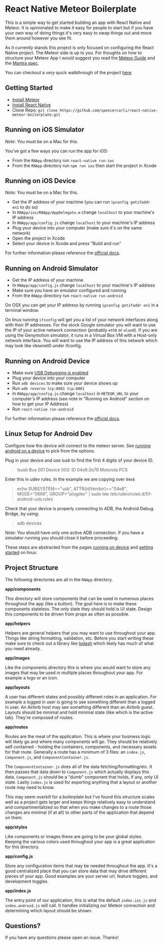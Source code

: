 # React Native Meteor Boilerplate

This is a simple way to get started building an app with React Native and Meteor. It is opinionated to make it easy for people to start but if you have your own way of doing things it's very easy to swap things out and move them around however you see fit.

As it currently stands this project is only focused on configuring the React Native project. The Meteor side is up to you. For thoughts on how to structure your Meteor App I would suggest you read the [Meteor Guide](http://guide.meteor.com/) and the [Mantra spec](http://mantrajs.com/).

You can checkout a _very_ quick walkthrough of the project [here](https://www.youtube.com/watch?v=vM4axvopnJc).

## Getting Started

- [Install Meteor](https://www.meteor.com/install)
- [Install React Native](https://facebook.github.io/react-native/docs/getting-started.html#content)
- Clone Repo: `git clone https://github.com/spencercarli/react-native-meteor-boilerplate.git`

## Running on iOS Simulator

_Note_: You must be on a Mac for this.

You've got a few ways you can run the app for iOS:

- From the `RNApp` directory run `react-native run-ios`
- From the `RNApp` directory run `npm run ios` then start the project in Xcode

## Running on iOS Device

_Note_: You must be on a Mac for this.

- Get the IP address of your machine (you can run `ipconfig getifaddr en1` to do so)
- In `RNApp/ios/RNApp/AppDelegate.m` change `localhost` to your machine's IP address
- In `RNApp/app/config.js` change `localhost` to your machine's IP address
- Plug your device into your computer (make sure it's on the same network)
- Open the project in Xcode
- Select your device in Xcode and press "Build and run"

For further information please reference the [official docs](https://facebook.github.io/react-native/docs/running-on-device-ios.html#content).

## Running on Android Simulator

- Get the IP address of your machine
- In `RNApp/app/config.js` change `localhost` to your machine's IP address
- Make sure you have an emulator configured and running.
- From the `RNApp` directory run `react-native run-android`

On OSX you can get your IP address by running `ipconfig getifaddr en1` in a terminal window.

On linux running `ifconfig` will get you a list of your network interfaces along with their IP addresses. For the stock Google simulator you will want to use the IP of your active network connection (probably `eth0` or `wlan0`). If you are using the Genymotion simulator, it runs in a Virtual Box VM with a Host-only network interface. You will want to use the IP address of this network which may look like vboxnet0 under ifconfig.

## Running on Android Device

- Make sure [USB Debugging is enabled](https://facebook.github.io/react-native/docs/running-on-device-android.html#prerequisite-usb-debugging)
- Plug your device into your computer
- Run `adb devices` to make sure your device shows up
- Run `adb reverse tcp:8081 tcp:8081`
- In `RNApp/app/config.js` change `localhost` in `METEOR_URL` to your computer's IP address (see note in "Running on Android" section on how to get your IP Address)
- Run `react-native run-android`

For further information please reference the [official docs](https://facebook.github.io/react-native/docs/running-on-device-android.html#content).

## Linux Setup for Android Dev

Configure how the device will connect to the meteor server. See [running android on a device](https://facebook.github.io/react-native/docs/running-on-device-android.html) to pick from the options.

Plug in your device and use _lusb_ to find the first 4 digits of  your device ID.
> lsusb
Bus 001 Device 003: ID 04e8:2e76 Motorola PCS

Enter this in udev rules. In the example we are copying over `04e8`
> echo SUBSYSTEM=="usb", ATTR{idVendor}=="04e8", MODE="0666", GROUP="plugdev" | sudo tee /etc/udev/rules.d/51-android-usb.rules

Check that your device is properly connecting to ADB, the Android Debug Bridge, by using:
> adb devices

_Note:_ You should have only one active ADB connection. If you have a simulator running you should close it before proceeding.

These steps are abstracted from the pages [running on device](https://facebook.github.io/react-native/docs/running-on-device-android.html) and [getting started](https://facebook.github.io/react-native/docs/getting-started-linux.html#setting-up-an-android-device) on linux.

## Project Structure

The following directories are all in the `RNApp` directory.

**app/components**

This directory will store components that can be used in numerous places throughout the app (like a button). The goal here is to make these components stateless. The only state they should hold is UI state. Design this components to be driven from props as often as possible.

**app/helpers**

Helpers are general helpers that you may want to use throughout your app. Things like string formatting, validation, etc. Before you start writing these make sure to check out a library like [lodash](https://lodash.com/) which likely has much of what you need already.

**app/images**

Like the components directory this is where you would want to store any images that may be used in multiple places throughout your app. For example a logo or an icon.

**app/layouts**

A user has different states and possibly different roles in an application. For example a logged in user is going to see something different than a logged in user. An Airbnb host may see something different than an Airbnb guest. Layouts should be minimal and hold minimal state (like which is the active tab). They're composed of routes.

**app/routes**

Routes are the meat of the application. This is where your business logic will likely go and where many components will go. They should be relatively self contained - holding the containers, components, and necessary assets for that route. Generally a route has a minimum of 3 files: an `index.js`, `Component.js`, and `ComponentContainer.js`.

The `ComponentContainer.js` does all of the data fetching/formatting/etc. It then passes that data down to `Component.js` which actually displays this data. `Component.js` should be a "dumb" component that holds, if any, only UI state. Lastly `index.js` is used for exporting anything that a layout or another route may need to know.

This may seem overkill for a boilerplate but I've found this structure scales well as a project gets larger and keeps things relatively easy to understand and compartmentalized so that when you make changes to a route those changes are minimal (if at all) to other parts of the application that depend on them.

**app/styles**

Like components or images these are going to be your global styles. Keeping the various colors used throughout your app is a great application for this directory.

**app/config.js**

Store any configuration items that may be needed throughout the app. It's a good centralized place that you can store data that may drive different pieces of your app. Good examples are your server url, feature toggles, and development toggles.

**app/index.js**

The entry point of our application, this is what the default `index.ios.js` and `index.android.js` will call. It handles initializing our Meteor connection and determining which layout should be shown.

## Questions?

If you have any questions please open an issue. Thanks!

